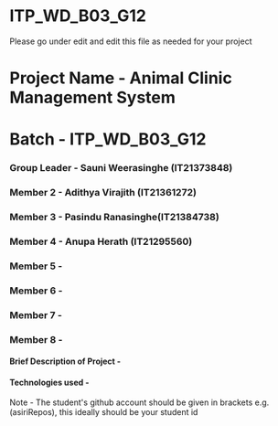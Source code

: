 # ITP_WD_B03_G12
Please go under edit and edit this file as needed for your project

# Project Name - Animal Clinic Management System
# Batch - ITP_WD_B03_G12
### Group Leader - Sauni Weerasinghe (IT21373848)
### Member 2 - Adithya Virajith (IT21361272)
### Member 3 - Pasindu Ranasinghe(IT21384738)
### Member 4 - Anupa Herath (IT21295560)
### Member 5 - 
### Member 6 - 
### Member 7 - 
### Member 8 - 

#### Brief Description of Project - 
#### Technologies used - 

Note - The student's github account should be given in brackets e.g. (asiriRepos), this ideally should be your student id 

